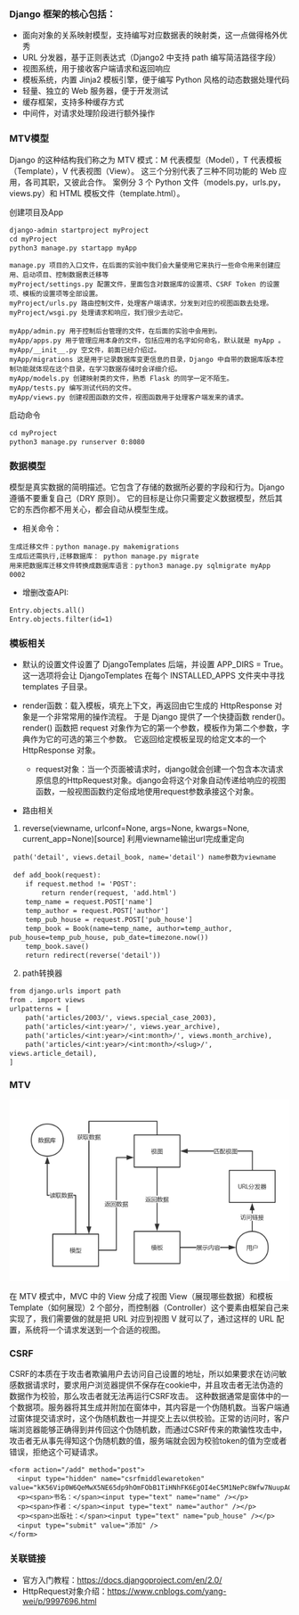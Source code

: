 
### Django 框架的核心包括：

* 面向对象的关系映射模型，支持编写对应数据表的映射类，这一点做得格外优秀
* URL 分发器，基于正则表达式（Django2 中支持 path 编写简洁路径字段）
* 视图系统，用于接收客户端请求和返回响应
* 模板系统，内置 Jinja2 模板引擎，便于编写 Python 风格的动态数据处理代码
* 轻量、独立的 Web 服务器，便于开发测试
* 缓存框架，支持多种缓存方式
* 中间件，对请求处理阶段进行额外操作

### MTV模型

Django 的这种结构我们称之为 MTV 模式：M 代表模型（Model），T 代表模板（Template），V 代表视图（View）。
这三个分别代表了三种不同功能的 Web 应用，各司其职，又彼此合作。
案例分 3 个 Python 文件（models.py，urls.py，views.py）和 HTML 模板文件（template.html）。

创建项目及App
```
django-admin startproject myProject
cd myProject
python3 manage.py startapp myApp
```


```
manage.py 项目的入口文件，在后面的实验中我们会大量使用它来执行一些命令用来创建应用、启动项目、控制数据表迁移等
myProject/settings.py 配置文件，里面包含对数据库的设置项、CSRF Token 的设置项、模板的设置项等全部设置。
myProject/urls.py 路由控制文件，处理客户端请求，分发到对应的视图函数去处理。
myProject/wsgi.py 处理请求和响应，我们很少去动它。

myApp/admin.py 用于控制后台管理的文件，在后面的实验中会用到。
myApp/apps.py 用于管理应用本身的文件，包括应用的名字如何命名，默认就是 myApp 。
myApp/__init__.py 空文件，前面已经介绍过。
myApp/migrations 这是用于记录数据库变更信息的目录，Django 中自带的数据库版本控制功能就体现在这个目录，在学习数据存储时会详细介绍。
myApp/models.py 创建映射类的文件，熟悉 Flask 的同学一定不陌生。
myApp/tests.py 编写测试代码的文件。
myApp/views.py 创建视图函数的文件，视图函数用于处理客户端发来的请求。
```
启动命令
```
cd myProject
python3 manage.py runserver 0:8080
```

### 数据模型

模型是真实数据的简明描述。它包含了存储的数据所必要的字段和行为。Django 遵循不要重复自己（DRY 原则）。
它的目标是让你只需要定义数据模型，然后其它的东西你都不用关心，都会自动从模型生成。
* 相关命令：
```
生成迁移文件：python manage.py makemigrations
生成后还需执行,迁移数据库： python manage.py migrate
用来把数据库迁移文件转换成数据库语言：python3 manage.py sqlmigrate myApp 0002
```
* 增删改查API:

```
Entry.objects.all()
Entry.objects.filter(id=1)
```

### 模板相关

* 默认的设置文件设置了 DjangoTemplates 后端，并设置 APP_DIRS = True。
这一选项将会让 DjangoTemplates 在每个 INSTALLED_APPS 文件夹中寻找 templates 子目录。

* render函数：载入模板，填充上下文，再返回由它生成的 HttpResponse 对象是一个非常常用的操作流程。
于是 Django 提供了一个快捷函数 render()。render() 函数把 request 对象作为它的第一个参数，模板作为第二个参数，字典作为它的可选的第三个参数。
它返回给定模板呈现的给定文本的一个 HttpResponse 对象。
    * request对象：当一个页面被请求时，django就会创建一个包含本次请求原信息的HttpRequest对象。django会将这个对象自动传递给响应的视图函数，一般视图函数约定俗成地使用request参数承接这个对象。

* 路由相关

1. reverse(viewname, urlconf=None, args=None, kwargs=None, current_app=None)[source] 利用viewname输出url完成重定向

```
 path('detail', views.detail_book, name='detail') name参数为viewname
 
 def add_book(request):
    if request.method != 'POST':
        return render(request, 'add.html')
    temp_name = request.POST['name']
    temp_author = request.POST['author']
    temp_pub_house = request.POST['pub_house']
    temp_book = Book(name=temp_name, author=temp_author, pub_house=temp_pub_house, pub_date=timezone.now())
    temp_book.save()
    return redirect(reverse('detail'))
```

2. path转换器

```
from django.urls import path  
from . import views  
urlpatterns = [  
    path('articles/2003/', views.special_case_2003),  
    path('articles/<int:year>/', views.year_archive),  
    path('articles/<int:year>/<int:month>/', views.month_archive),  
    path('articles/<int:year>/<int:month>/<slug>/', views.article_detail),  
]
```    

### MTV

![avatar](static/mtv.png)

在 MTV 模式中，MVC 中的 View 分成了视图 View（展现哪些数据）和模板 Template（如何展现）2 个部分，而控制器（Controller）这个要素由框架自己来实现了，我们需要做的就是把 URL 对应到视图 V 就可以了，通过这样的 URL 配置，系统将一个请求发送到一个合适的视图。

### CSRF

CSRF的本质在于攻击者欺骗用户去访问自己设置的地址，所以如果要求在访问敏感数据请求时，要求用户浏览器提供不保存在cookie中，并且攻击者无法伪造的数据作为校验，那么攻击者就无法再运行CSRF攻击。
这种数据通常是窗体中的一个数据项。服务器将其生成并附加在窗体中，其内容是一个伪随机数。当客户端通过窗体提交请求时，这个伪随机数也一并提交上去以供校验。正常的访问时，客户端浏览器能够正确得到并传回这个伪随机数，而通过CSRF传来的欺骗性攻击中，攻击者无从事先得知这个伪随机数的值，服务端就会因为校验token的值为空或者错误，拒绝这个可疑请求。

```
<form action="/add" method="post">
  <input type="hidden" name="csrfmiddlewaretoken" value="kK56Vip0W6QeMwX5NE65dp9hOmFObB1TiHNhFK6EgOI4eC5M1NePc8Wfw7NuupAG">
  <p><span>书名：</span><input type="text" name="name" /></p>
  <p><span>作者：</span><input type="text" name="author" /></p>
  <p><span>出版社：</span><input type="text" name="pub_house" /></p>
  <input type="submit" value="添加" />
</form>
```

### 关联链接

* 官方入门教程：https://docs.djangoproject.com/en/2.0/
* HttpRequest对象介绍：https://www.cnblogs.com/yang-wei/p/9997696.html